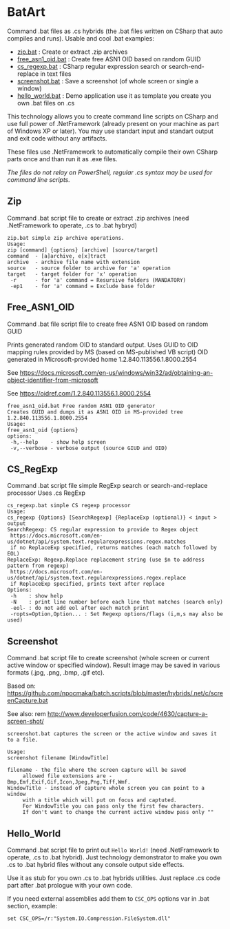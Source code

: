 # BatArt
Command .bat files as .cs hybrids (the .bat files written on CSharp that auto compiles and runs).
Usable and cool .bat examples:

- [zip.bat](#Zip) : Create or extract .zip archives
- [free_asn1_oid.bat](#Free_ASN1_OID) : Create free ASN1 OID based on random GUID
- [cs_regexp.bat](#CS_RegExp) : CSharp regular expression search or search-end-replace in text files
- [screenshot.bat](#Screenshot) : Save a screenshot (of whole screen or single a window)
- [hello_world.bat](#Hello_World) : Demo application use it as template you create you own .bat files on .cs

This technology allows you to create command line scripts on CSharp and use full power of .NetFramework (already present on your machine as part of Windows XP or later). You may use standart input and standart output and exit code without any artifacts. 

These files use .NetFramework to automatically compile their own CSharp parts once and than run it as .exe files.

*The files do not relay on PowerShell, regular .cs syntax may be used for command line scripts.*

## Zip
Command .bat script file to create or extract .zip archives (need .NetFramework to operate, .cs to .bat hybryd)
```
zip.bat simple zip archive operations.
Usage:
zip [command] {options} [archive] [source/target]
command  - [a]archive, e[x]tract
archive  - archive file name with extension
source   - source folder to archive for 'a' operation
target   - target folder for 'x' operation
 -r      - for 'a' command = Resursive folders (MANDATORY)
 -ep1    - for 'a' command = Exclude base folder
```

## Free_ASN1_OID
Command .bat file script file to create free ASN1 OID based on random GUID

Prints generated random OID to standard output. 
Uses GUID to OID mapping rules provided by MS (based on MS-published VB script)
OID generated in Microsoft-provided home 1.2.840.113556.1.8000.2554

See https://docs.microsoft.com/en-us/windows/win32/ad/obtaining-an-object-identifier-from-microsoft

See https://oidref.com/1.2.840.113556.1.8000.2554

```
free_asn1_oid.bat Free random ASN1 OID generator
Creates GUID and dumps it as ASN1 OID in MS-provided tree 1.2.840.113556.1.8000.2554
Usage:
free_asn1_oid {options}
options:
 -h,--help    - show help screen
 -v,--verbose - verbose output (source GIUD and OID)
```

## CS_RegExp

Command .bat script file simple RegExp search or search-and-replace processor
Uses .cs RegExp

```
cs_regexp.bat simple CS regexp processor
Usage:
cs_regexp {Options} [SearchRegexp] {ReplaceExp (optional)} < input > output
SearchRegexp: CS regular expression to provide to Regex object
 https://docs.microsoft.com/en-us/dotnet/api/system.text.regularexpressions.regex.matches
 if no ReplaceExp specified, returns matches (each match followed by EOL)
ReplaceExp: Regexp.Replace replacement string (use $n to address pattern from regexp)
 https://docs.microsoft.com/en-us/dotnet/api/system.text.regularexpressions.regex.replace
 if ReplaceExp specified, prints text after replace
Options:
 -h    : show help
 -N    : print line number before each line that matches (search only)
 -eol- : do not add eol after each match print
 -ropts=Option,Option... : Set Regexp options/flags (i,m,s may also be used)
```

## Screenshot

Command .bat script file to create screenshot (whole screen or current active window or specified window).
Result image may be saved in various formats (.jpg, .png, .bmp, .gif etc).

Based on:
https://github.com/npocmaka/batch.scripts/blob/master/hybrids/.net/c/screenCapture.bat

See also:
rem http://www.developerfusion.com/code/4630/capture-a-screen-shot/

```
screenshot.bat captures the screen or the active window and saves it to a file.

Usage:
screenshot filename [WindowTitle]

filename - the file where the screen capture will be saved
     allowed file extensions are - Bmp,Emf,Exif,Gif,Icon,Jpeg,Png,Tiff,Wmf.
WindowTitle - instead of capture whole screen you can point to a window 
     with a title which will put on focus and captuted.
     For WindowTitle you can pass only the first few characters.
     If don't want to change the current active window pass only ""
```

## Hello_World

Command .bat script file to print out `Hello World!` (need .NetFramework to operate, .cs to .bat hybrid).
Just technology demonstrator to make you own .cs to .bat hybrid files without any console output side effects.

Use it as stub for you own .cs to .bat hybrids utilities.
Just replace .cs code part after .bat prologue with your own code. 

If you need external assemblies add them to `CSC_OPS` options var in .bat section, example: 
```
set CSC_OPS=/r:"System.IO.Compression.FileSystem.dll"
```

